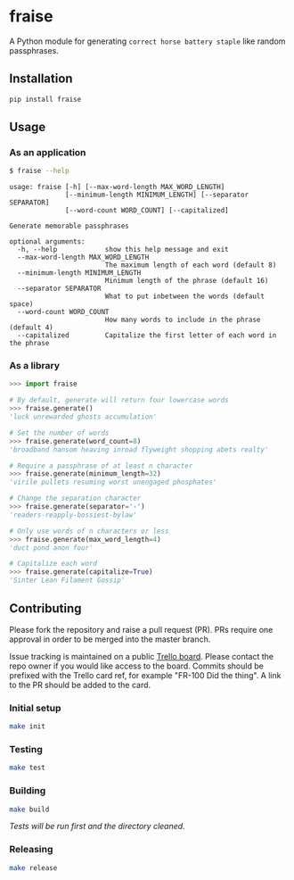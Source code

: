 # fraise

A Python module for generating `correct horse battery staple` like random passphrases.

## Installation

```bash
pip install fraise
```

## Usage

### As an application

```bash
$ fraise --help
```

```
usage: fraise [-h] [--max-word-length MAX_WORD_LENGTH]
              [--minimum-length MINIMUM_LENGTH] [--separator SEPARATOR]
              [--word-count WORD_COUNT] [--capitalized]

Generate memorable passphrases

optional arguments:
  -h, --help            show this help message and exit
  --max-word-length MAX_WORD_LENGTH
                        The maximum length of each word (default 8)
  --minimum-length MINIMUM_LENGTH
                        Minimum length of the phrase (default 16)
  --separator SEPARATOR
                        What to put inbetween the words (default space)
  --word-count WORD_COUNT
                        How many words to include in the phrase (default 4)
  --capitalized         Capitalize the first letter of each word in the phrase
```

### As a library

```python
>>> import fraise

# By default, generate will return four lowercase words
>>> fraise.generate()
'luck unrewarded ghosts accumulation'

# Set the number of words
>>> fraise.generate(word_count=8)
'broadband hansom heaving inroad flyweight shopping abets realty'

# Require a passphrase of at least n character
>>> fraise.generate(minimum_length=32)
'virile pullets resuming worst unengaged phosphates'

# Change the separation character
>>> fraise.generate(separator='-')
'readers-reapply-bossiest-bylaw'

# Only use words of n characters or less
>>> fraise.generate(max_word_length=4)
'duct pond anon four'

# Capitalize each word
>>> fraise.generate(capitalize=True)
'Sinter Lean Filament Gossip'
```

## Contributing

Please fork the repository and raise a pull request (PR). PRs require one approval in order to be merged into the master branch.

Issue tracking is maintained on a public [Trello board](https://trello.com/b/ZiTGwaif/fraise). Please contact the repo owner if you would like access to the board. Commits should be prefixed with the Trello card ref, for example "FR-100 Did the thing". A link to the PR should be added to the card.

### Initial setup

```bash
make init
```

### Testing

```bash
make test
```

### Building

```bash
make build
```

_Tests will be run first and the directory cleaned._

### Releasing

```bash
make release
```
